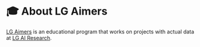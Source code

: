 # 🎓 About LG Aimers
[LG Aimers](https://www.lgaimers.ai/) is an educational program that works on projects with actual data at [LG AI Research](https://www.lgresearch.ai/).

